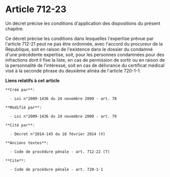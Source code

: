 # Article 712-23

Un décret précise les conditions d'application des dispositions du présent chapitre. 

Ce décret précise les conditions dans lesquelles l'expertise prévue par l'article 712-21 peut ne pas être ordonnée, avec
l'accord du procureur de la République, soit en raison de l'existence dans le dossier du condamné d'une précédente expertise,
soit, pour les personnes condamnées pour des infractions dont il fixe la liste, en cas de permission de sortir ou en raison
de la personnalité de l'intéressé, soit en cas de délivrance du certificat médical visé à la seconde phrase du deuxième
alinéa de l'article 720-1-1.

**Liens relatifs à cet article**

	**Créé par**:

	  - Loi n°2009-1436 du 24 novembre 2009 - art. 78

	**Modifié par**:

	  - Loi n°2009-1436 du 24 novembre 2009 - art. 79

	**Cité par**:

	  - Décret n°2014-145 du 18 février 2014 (V)

	**Anciens textes**:

	  - Code de procédure pénale - art. 712-22 (T)

	**Cite**:

	  - Code de procédure pénale - art. 720-1-1
